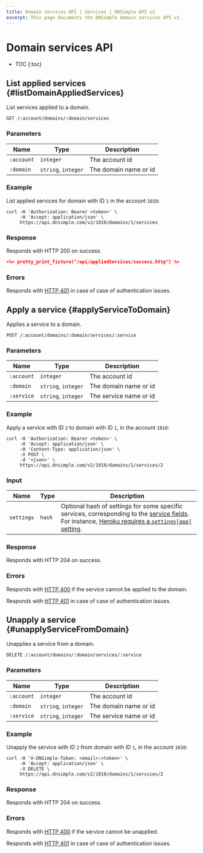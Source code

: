```yaml
---
title: Domain services API | Services | DNSimple API v2
excerpt: This page documents the DNSimple domain services API v2.
---
```


# Domain services API

* TOC
{:toc}


## List applied services {#listDomainAppliedServices}

List services applied to a domain.

~~~
GET /:account/domains/:domain/services
~~~

### Parameters

Name | Type | Description
-----|------|------------
`:account` | `integer` | The account id
`:domain` | `string`, `integer` | The domain name or id

### Example

List applied services for domain with ID `1` in the account `1010`:

    curl -H 'Authorization: Bearer <token>' \
         -H 'Accept: application/json' \
         https://api.dnsimple.com/v2/1010/domains/1/services

### Response

Responds with HTTP 200 on success.

~~~json
<%= pretty_print_fixture("/api/appliedServices/success.http") %>
~~~

### Errors

Responds with [HTTP 401](/v2#unauthorized) in case of case of authentication issues.

## Apply a service {#applyServiceToDomain}

Applies a service to a domain.

~~~
POST /:account/domains/:domain/services/:service
~~~

### Parameters

Name | Type | Description
-----|------|------------
`:account` | `integer` | The account id
`:domain` | `string`, `integer` | The domain name or id
`:service` | `string`, `integer` | The service name or id

### Example

Apply a service with ID `2` to domain with ID `1`, in the account `1010`:

~~~
curl -H 'Authorization: Bearer <token>' \
     -H 'Accept: application/json' \
     -H 'Content-Type: application/json' \
     -X POST \
     -d '<json>' \
     https://api.dnsimple.com/v2/1010/domains/1/services/2
~~~

### Input

Name | Type | Description
-----|------|------------
`settings` | `hash` | Optional hash of settings for some specific services, corresponding to the [service fields](https://github.com/aetrion/dnsimple-services#fields). For instance, [Heroku requires a `settings[app]` setting](https://github.com/aetrion/dnsimple-services/blob/master/services/heroku/config.json#L8-L14).

### Response

Responds with HTTP 204 on success.

### Errors

Responds with [HTTP 400](/v2#bad-request) if the service cannot be applied to the domain.

Responds with [HTTP 401](/v2#unauthorized) in case of case of authentication issues.

## Unapply a service {#unapplyServiceFromDomain}

Unapplies a service from a domain.

~~~
DELETE /:account/domains/:domain/services/:service
~~~

### Parameters

Name | Type | Description
-----|------|------------
`:account` | `integer` | The account id
`:domain` | `string`, `integer` | The domain name or id
`:service` | `string`, `integer` | The service name or id

### Example

Unapply the service with ID `2` from domain with ID `1`, in the account `1010`:

~~~
curl -H 'X-DNSimple-Token: <email>:<token>' \
     -H 'Accept: application/json' \
     -X DELETE \
     https://api.dnsimple.com/v2/1010/domains/1/services/2
~~~

### Response

Responds with HTTP 204 on success.

### Errors

Responds with [HTTP 400](/v2#bad-request) if the service cannot be unapplied.

Responds with [HTTP 401](/v2#unauthorized) in case of case of authentication issues.